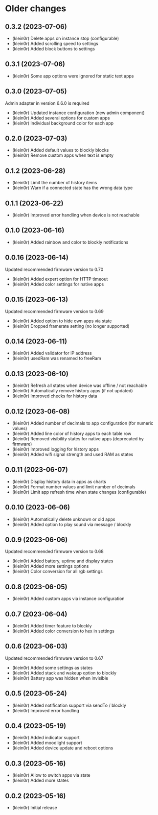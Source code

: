 # Older changes
## 0.3.2 (2023-07-06)

* (klein0r) Delete apps on instance stop (configurable)
* (klein0r) Added scrolling speed to settings
* (klein0r) Added block buttons to settings

## 0.3.1 (2023-07-06)

* (klein0r) Some app options were ignored for static text apps

## 0.3.0 (2023-07-05)

Admin adapter in version 6.6.0 is required

* (klein0r) Updated instance configuration (new admin component)
* (klein0r) Added several options for custom apps
* (klein0r) Individual background color for each app

## 0.2.0 (2023-07-03)

* (klein0r) Added default values to blockly blocks
* (klein0r) Remove custom apps when text is empty

## 0.1.2 (2023-06-28)

* (klein0r) Limit the number of history items
* (klein0r) Warn if a connected state has the wrong data type

## 0.1.1 (2023-06-22)

* (klein0r) Improved error handling when device is not reachable

## 0.1.0 (2023-06-16)

* (klein0r) Added rainbow and color to blockly notifications

## 0.0.16 (2023-06-14)

Updated recommended firmware version to 0.70

* (klein0r) Added expert option for HTTP timeout
* (klein0r) Added color settings for native apps

## 0.0.15 (2023-06-13)

Updated recommended firmware version to 0.69

* (klein0r) Added option to hide own apps via state
* (klein0r) Dropped framerate setting (no longer supported)

## 0.0.14 (2023-06-11)

* (klein0r) Added validator for IP address
* (klein0r) usedRam was renamed to freeRam

## 0.0.13 (2023-06-10)

* (klein0r) Refresh all states when device was offline / not reachable
* (klein0r) Automatically remove history apps (if not updated)
* (klein0r) Improved checks for history data

## 0.0.12 (2023-06-08)

* (klein0r) Added number of decimals to app configuration (for numeric values)
* (klein0r) Added line color of history apps to each table row
* (klein0r) Removed visibility states for native apps (deprecated by firmware)
* (klein0r) Improved logging for history apps
* (klein0r) Added wifi signal strength and used RAM as states

## 0.0.11 (2023-06-07)

* (klein0r) Display history data in apps as charts
* (klein0r) Format number values and limit number of decimals
* (klein0r) Limit app refresh time when state changes (configurable)

## 0.0.10 (2023-06-06)

* (klein0r) Automatically delete unknown or old apps
* (klein0r) Added option to play sound via message / blockly

## 0.0.9 (2023-06-06)

Updated recommended firmware version to 0.68

* (klein0r) Added battery, uptime and display states
* (klein0r) Added more settings options
* (klein0r) Color conversion for all rgb settings

## 0.0.8 (2023-06-05)

* (klein0r) Added custom apps via instance configuration

## 0.0.7 (2023-06-04)

* (klein0r) Added timer feature to blockly
* (klein0r) Added color conversion to hex in settings

## 0.0.6 (2023-06-03)

Updated recommended firmware version to 0.67

* (klein0r) Added some settings as states
* (klein0r) Added stack and wakeup option to blockly
* (klein0r) Battery app was hidden when invisible

## 0.0.5 (2023-05-24)

* (klein0r) Added notification support via sendTo / blockly
* (klein0r) Improved error handling

## 0.0.4 (2023-05-19)

* (klein0r) Added indicator support
* (klein0r) Added moodlight support
* (klein0r) Added device update and reboot options

## 0.0.3 (2023-05-16)

* (klein0r) Allow to switch apps via state
* (klein0r) Added more states

## 0.0.2 (2023-05-16)

* (klein0r) Initial release
